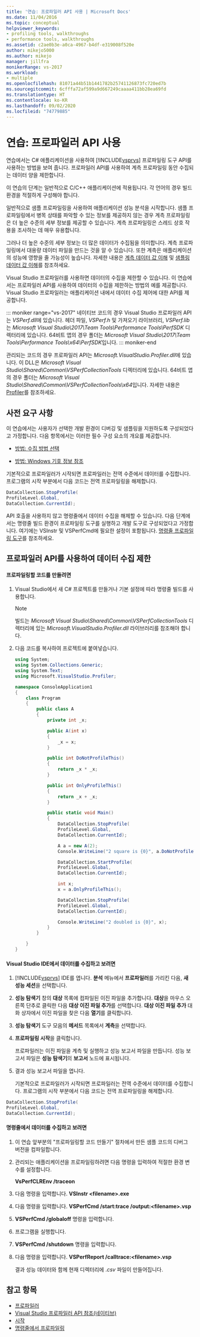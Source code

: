 ```yaml
---
title: '연습: 프로파일러 API 사용 | Microsoft Docs'
ms.date: 11/04/2016
ms.topic: conceptual
helpviewer_keywords:
- profiling tools, walkthroughs
- performance tools, walkthroughs
ms.assetid: c2ae0b3e-a0ca-4967-b4df-e319008f520e
author: mikejo5000
ms.author: mikejo
manager: jillfra
monikerRange: vs-2017
ms.workload:
- multiple
ms.openlocfilehash: 81071a44b51b1441782b25741126873fc720ed7b
ms.sourcegitcommit: 6cfffa72af599a9d667249caaaa411bb28ea69fd
ms.translationtype: HT
ms.contentlocale: ko-KR
ms.lasthandoff: 09/02/2020
ms.locfileid: "74779885"
---
```

# <a name="walkthrough-using-profiler-apis"></a>연습: 프로파일러 API 사용

연습에서는 C# 애플리케이션을 사용하여 [!INCLUDE[vsprvs](../code-quality/includes/vsprvs_md.md)] 프로파일링 도구 API를 사용하는 방법을 보여 줍니다. 프로파일러 API를 사용하여 계측 프로파일링 동안 수집되는 데이터 양을 제한합니다.

 이 연습의 단계는 일반적으로 C/C++ 애플리케이션에 적용됩니다. 각 언어의 경우 빌드 환경을 적절하게 구성해야 합니다.

 일반적으로 샘플 프로파일링을 사용하여 애플리케이션 성능 분석을 시작합니다. 샘플 프로파일링에서 병목 상태를 파악할 수 있는 정보를 제공하지 않는 경우 계측 프로파일링은 더 높은 수준의 세부 정보를 제공할 수 있습니다. 계측 프로파일링은 스레드 상호 작용을 조사하는 데 매우 유용합니다.

 그러나 더 높은 수준의 세부 정보는 더 많은 데이터가 수집됨을 의미합니다. 계측 프로파일링에서 대용량 데이터 파일을 만드는 것을 알 수 있습니다. 또한 계측은 애플리케이션의 성능에 영향을 줄 가능성이 높습니다. 자세한 내용은 [계측 데이터 값 이해](../profiling/understanding-instrumentation-data-values.md) 및 [샘플링 데이터 값 이해](../profiling/understanding-sampling-data-values.md)를 참조하세요.

 Visual Studio 프로파일러를 사용하면 데이터의 수집을 제한할 수 있습니다. 이 연습에서는 프로파일러 API를 사용하여 데이터의 수집을 제한하는 방법의 예를 제공합니다. Visual Studio 프로파일러는 애플리케이션 내에서 데이터 수집 제어에 대한 API를 제공합니다.

 ::: moniker range="vs-2017"
 네이티브 코드의 경우 Visual Studio 프로파일러 API는 *VSPerf.dll*에 있습니다. 헤더 파일, *VSPerf.h* 및 가져오기 라이브러리, *VSPerf.lib*는 *Microsoft Visual Studio\2017\Team Tools\Performance Tools\PerfSDK* 디렉터리에 있습니다.  64비트 앱의 경우 폴더는 *Microsoft Visual Studio\2017\Team Tools\Performance Tools\x64\PerfSDK*입니다.
 ::: moniker-end

 관리되는 코드의 경우 프로파일러 API는 *Microsoft.VisualStudio.Profiler.dll*에 있습니다. 이 DLL은 *Microsoft Visual Studio\Shared\Common\VSPerfCollectionTools* 디렉터리에 있습니다. 64비트 앱의 경우 폴더는 *Microsoft Visual Studio\Shared\Common\VSPerfCollectionTools\x64*입니다. 자세한 내용은 [Profiler](/previous-versions/ms242704(v=vs.140))를 참조하세요.

## <a name="prerequisites"></a>사전 요구 사항
 이 연습에서는 사용자가 선택한 개발 환경이 디버깅 및 샘플링을 지원하도록 구성되었다고 가정합니다. 다음 항목에서는 이러한 필수 구성 요소의 개요를 제공합니다.

- [방법: 수집 방법 선택](../profiling/how-to-choose-collection-methods.md)

- [방법: Windows 기호 정보 참조](../profiling/how-to-reference-windows-symbol-information.md)

 기본적으로 프로파일러가 시작되면 프로파일러는 전역 수준에서 데이터를 수집합니다. 프로그램의 시작 부분에서 다음 코드는 전역 프로파일링을 해제합니다.

```csharp
DataCollection.StopProfile(
ProfileLevel.Global,
DataCollection.CurrentId);
```

 API 호출을 사용하지 않고 명령줄에서 데이터 수집을 해제할 수 있습니다. 다음 단계에서는 명령줄 빌드 환경이 프로파일링 도구를 실행하고 개발 도구로 구성되었다고 가정합니다. 여기에는 VSInstr 및 VSPerfCmd에 필요한 설정이 포함됩니다. [명령줄 프로파일링 도구](../profiling/using-the-profiling-tools-from-the-command-line.md)를 참조하세요.

## <a name="limit-data-collection-using-profiler-apis"></a>프로파일러 API를 사용하여 데이터 수집 제한

#### <a name="to-create-the-code-to-profile"></a>프로파일링할 코드를 만들려면

1. Visual Studio에서 새 C# 프로젝트를 만들거나 기본 설정에 따라 명령줄 빌드를 사용합니다.

    > [!NOTE]
    > 빌드는 *Microsoft Visual Studio\Shared\Common\VSPerfCollectionTools* 디렉터리에 있는 *Microsoft.VisualStudio.Profiler.dll* 라이브러리를 참조해야 합니다.

2. 다음 코드를 복사하여 프로젝트에 붙여넣습니다.

    ```csharp
    using System;
    using System.Collections.Generic;
    using System.Text;
    using Microsoft.VisualStudio.Profiler;

    namespace ConsoleApplication1
    {
        class Program
        {
            public class A
            {
                private int _x;

                public A(int x)
                {
                    _x = x;
                }

                public int DoNotProfileThis()
                {
                    return _x * _x;
                }

                public int OnlyProfileThis()
                {
                    return _x + _x;
                }

                public static void Main()
                {
                    DataCollection.StopProfile(
                    ProfileLevel.Global,
                    DataCollection.CurrentId);

                    A a = new A(2);
                    Console.WriteLine("2 square is {0}", a.DoNotProfileThis());

                    DataCollection.StartProfile(
                    ProfileLevel.Global,
                    DataCollection.CurrentId);

                    int x;
                    x = a.OnlyProfileThis();

                    DataCollection.StopProfile(
                    ProfileLevel.Global,
                    DataCollection.CurrentId);

                    Console.WriteLine("2 doubled is {0}", x);
                }
            }

        }
    }
    ```

#### <a name="to-collect-and-view-data-in-the-visual-studio-ide"></a>Visual Studio IDE에서 데이터를 수집하고 보려면

1. [!INCLUDE[vsprvs](../code-quality/includes/vsprvs_md.md)] IDE를 엽니다. **분석** 메뉴에서 **프로파일러**를 가리킨 다음, **새 성능 세션**을 선택합니다.

2. **성능 탐색기** 창의 **대상** 목록에 컴파일된 이진 파일을 추가합니다. **대상**을 마우스 오른쪽 단추로 클릭한 다음 **대상 이진 파일 추가**를 선택합니다. **대상 이진 파일 추가** 대화 상자에서 이진 파일을 찾은 다음 **열기**를 클릭합니다.

3. **성능 탐색기** 도구 모음의 **메서드** 목록에서 **계측**을 선택합니다.

4. **프로파일링 시작**을 클릭합니다.

    프로파일러는 이진 파일을 계측 및 실행하고 성능 보고서 파일을 만듭니다. 성능 보고서 파일은 **성능 탐색기**의 **보고서** 노드에 표시됩니다.

5. 결과 성능 보고서 파일을 엽니다.

   기본적으로 프로파일러가 시작되면 프로파일러는 전역 수준에서 데이터를 수집합니다. 프로그램의 시작 부분에서 다음 코드는 전역 프로파일링을 해제합니다.

```csharp
DataCollection.StopProfile(
ProfileLevel.Global,
DataCollection.CurrentId);
```

#### <a name="to-collect-and-view-data-at-the-command-line"></a>명령줄에서 데이터를 수집하고 보려면

1. 이 연습 앞부분의 "프로파일링할 코드 만들기" 절차에서 만든 샘플 코드의 디버그 버전을 컴파일합니다.

2. 관리되는 애플리케이션을 프로파일링하려면 다음 명령을 입력하여 적절한 환경 변수를 설정합니다.

     **VsPerfCLREnv /traceon**

3. 다음 명령을 입력합니다. **VSInstr \<filename>.exe**

4. 다음 명령을 입력합니다. **VSPerfCmd /start:trace /output:\<filename>.vsp**

5. **VSPerfCmd /globaloff** 명령을 입력합니다.

6. 프로그램을 실행합니다.

7. **VSPerfCmd /shutdown** 명령을 입력합니다.

8. 다음 명령을 입력합니다. **VSPerfReport /calltrace:\<filename>.vsp**

     결과 성능 데이터와 함께 현재 디렉터리에 .*csv* 파일이 만들어집니다.

## <a name="see-also"></a>참고 항목

- [프로파일러](/previous-versions/ms242704(v=vs.140))
- [Visual Studio 프로파일러 API 참조(네이티브)](../profiling/visual-studio-profiler-api-reference-native.md)
- [시작](../profiling/getting-started-with-performance-tools.md)
- [명령줄에서 프로파일링](../profiling/using-the-profiling-tools-from-the-command-line.md)
